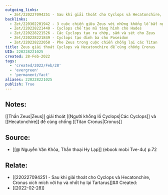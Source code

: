 ```yaml
---
outgoing_links:
  - Zet/220227094251 - Sau khi giải thoát cho Cyclops và Hecatonchire, Cronus xích mích với họ và nhốt họ lại Tartarus
backlinks:
  - Zet/220302201942 - 3 cuộc chiến giữa Zeus với những khổng lồ bắt nguồn từ tác động của Gaia
  - Zet/220228221440 - Cyclops chế tạo mũ tàng hình cho Hades
  - Zet/220228221526 - Các Cyclops tạo ra chớp, sấm và sét cho Zeus
  - Zet/220228221849 - Cyclops tạo đinh ba cho Poseidon
  - Zet/220228222058 - Phe Zeus trong cuộc chiến chống lại các Titan
title: Zeus giải thoát Cyclops và Hecatonchire để cùng chống Cronus
UID: 220228221025
created: 28-Feb-2022
tags:
  - 'created/2022/Feb/28'
  - 'evergreen'
  - 'permanent/fact'
aliases: 220228221025
publish: True
---
```

## Notes:
[[Thần Zeus|Zeus]] giải thoát [[Người khổng lồ Cyclops|Các Cyclops]] và [[Hecatonchire]] để cùng chống [[Titan Cronus|Cronus]]

## Source:
- [[@ Nguyễn Văn Khỏa, Thần thoại Hy Lạp]] (ebook mobi Tve-4u) p.72

## Relate:
- [[220227094251 - Sau khi giải thoát cho Cyclops và Hecatonchire, Cronus xích mích với họ và nhốt họ lại Tartarus]]## Created:
- [[2022-02-28]]
